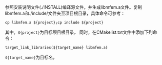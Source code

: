 参照安装说明文件(./INSTALL)编译源文件，并生成libmfem.a文件。复制libmfem.a和./include/文件夹至项目根目录，具体命令可参考：
```
cp libmfem.a ${project};cp include ${project}
```
其中，``${project}``为目标项目根目录。
同时，在CMakelist.txt文件中添加下列命令：
```
target_link_libraries(${target_name} libmfem.a)
```
``${target_name}``为目标名。